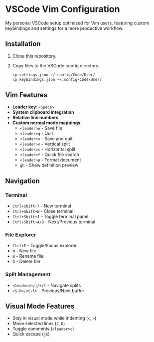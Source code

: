 # VSCode Vim Configuration

My personal VSCode setup optimized for Vim users, featuring custom keybindings and settings for a more productive workflow.

## Installation

1. Clone this repository.
2. Copy files to the VSCode config directory:

   ```bash
   cp settings.json ~/.config/Code/User/
   cp keybindings.json ~/.config/Code/User/
   ```

## Vim Features

- **Leader key**: `<Space>`
- **System clipboard integration**
- **Relative line numbers**
- **Custom normal mode mappings**:
  - `<leader>w` - Save file
  - `<leader>q` - Quit
  - `<leader>x` - Save and quit
  - `<leader>v` - Vertical split
  - `<leader>s` - Horizontal split
  - `<leader>f` - Quick file search
  - `<leader>p` - Format document
  - `gh` - Show definition preview

## Navigation

### Terminal
- `Ctrl+Shift+T` - New terminal
- `Ctrl+Shift+W` - Close terminal
- `Ctrl+Shift+J` - Toggle terminal panel
- `Ctrl+Shift+A/B` - Next/Previous terminal

### File Explorer
- `Ctrl+E` - Toggle/Focus explorer
- `N` - New file
- `R` - Rename file
- `D` - Delete file

### Split Management
- `<leader>h/j/k/l` - Navigate splits
- `<S-h>/<S-l>` - Previous/Next buffer

## Visual Mode Features

- Stay in visual mode while indenting (`<`, `>`)
- Move selected lines (`J`, `K`)
- Toggle comments (`<leader>c`)
- Quick escape (`jk`)
